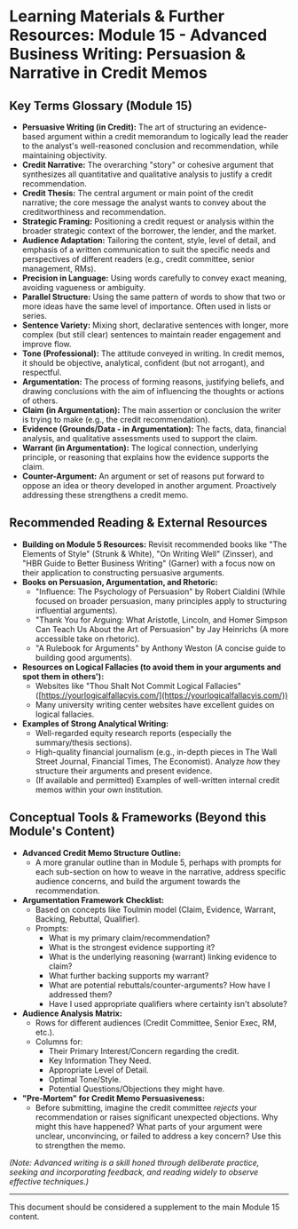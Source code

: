 # Learning Materials & Further Resources: Module 15 - Advanced Business Writing: Persuasion & Narrative in Credit Memos

## Key Terms Glossary (Module 15)

*   **Persuasive Writing (in Credit):** The art of structuring an evidence-based argument within a credit memorandum to logically lead the reader to the analyst's well-reasoned conclusion and recommendation, while maintaining objectivity.
*   **Credit Narrative:** The overarching "story" or cohesive argument that synthesizes all quantitative and qualitative analysis to justify a credit recommendation.
*   **Credit Thesis:** The central argument or main point of the credit narrative; the core message the analyst wants to convey about the creditworthiness and recommendation.
*   **Strategic Framing:** Positioning a credit request or analysis within the broader strategic context of the borrower, the lender, and the market.
*   **Audience Adaptation:** Tailoring the content, style, level of detail, and emphasis of a written communication to suit the specific needs and perspectives of different readers (e.g., credit committee, senior management, RMs).
*   **Precision in Language:** Using words carefully to convey exact meaning, avoiding vagueness or ambiguity.
*   **Parallel Structure:** Using the same pattern of words to show that two or more ideas have the same level of importance. Often used in lists or series.
*   **Sentence Variety:** Mixing short, declarative sentences with longer, more complex (but still clear) sentences to maintain reader engagement and improve flow.
*   **Tone (Professional):** The attitude conveyed in writing. In credit memos, it should be objective, analytical, confident (but not arrogant), and respectful.
*   **Argumentation:** The process of forming reasons, justifying beliefs, and drawing conclusions with the aim of influencing the thoughts or actions of others.
*   **Claim (in Argumentation):** The main assertion or conclusion the writer is trying to make (e.g., the credit recommendation).
*   **Evidence (Grounds/Data - in Argumentation):** The facts, data, financial analysis, and qualitative assessments used to support the claim.
*   **Warrant (in Argumentation):** The logical connection, underlying principle, or reasoning that explains how the evidence supports the claim.
*   **Counter-Argument:** An argument or set of reasons put forward to oppose an idea or theory developed in another argument. Proactively addressing these strengthens a credit memo.

## Recommended Reading & External Resources

*   **Building on Module 5 Resources:** Revisit recommended books like "The Elements of Style" (Strunk & White), "On Writing Well" (Zinsser), and "HBR Guide to Better Business Writing" (Garner) with a focus now on their application to constructing persuasive arguments.
*   **Books on Persuasion, Argumentation, and Rhetoric:**
    *   "Influence: The Psychology of Persuasion" by Robert Cialdini (While focused on broader persuasion, many principles apply to structuring influential arguments).
    *   "Thank You for Arguing: What Aristotle, Lincoln, and Homer Simpson Can Teach Us About the Art of Persuasion" by Jay Heinrichs (A more accessible take on rhetoric).
    *   "A Rulebook for Arguments" by Anthony Weston (A concise guide to building good arguments).
*   **Resources on Logical Fallacies (to avoid them in your arguments and spot them in others'):**
    *   Websites like "Thou Shalt Not Commit Logical Fallacies" ([https://yourlogicalfallacyis.com/](https://yourlogicalfallacyis.com/))
    *   Many university writing center websites have excellent guides on logical fallacies.
*   **Examples of Strong Analytical Writing:**
    *   Well-regarded equity research reports (especially the summary/thesis sections).
    *   High-quality financial journalism (e.g., in-depth pieces in The Wall Street Journal, Financial Times, The Economist). Analyze *how* they structure their arguments and present evidence.
    *   (If available and permitted) Examples of well-written internal credit memos within your own institution.

## Conceptual Tools & Frameworks (Beyond this Module's Content)

*   **Advanced Credit Memo Structure Outline:**
    *   A more granular outline than in Module 5, perhaps with prompts for each sub-section on how to weave in the narrative, address specific audience concerns, and build the argument towards the recommendation.
*   **Argumentation Framework Checklist:**
    *   Based on concepts like Toulmin model (Claim, Evidence, Warrant, Backing, Rebuttal, Qualifier).
    *   Prompts:
        *   What is my primary claim/recommendation?
        *   What is the strongest evidence supporting it?
        *   What is the underlying reasoning (warrant) linking evidence to claim?
        *   What further backing supports my warrant?
        *   What are potential rebuttals/counter-arguments? How have I addressed them?
        *   Have I used appropriate qualifiers where certainty isn't absolute?
*   **Audience Analysis Matrix:**
    *   Rows for different audiences (Credit Committee, Senior Exec, RM, etc.).
    *   Columns for:
        *   Their Primary Interest/Concern regarding the credit.
        *   Key Information They Need.
        *   Appropriate Level of Detail.
        *   Optimal Tone/Style.
        *   Potential Questions/Objections they might have.
*   **"Pre-Mortem" for Credit Memo Persuasiveness:**
    *   Before submitting, imagine the credit committee *rejects* your recommendation or raises significant unexpected objections. Why might this have happened? What parts of your argument were unclear, unconvincing, or failed to address a key concern? Use this to strengthen the memo.

*(Note: Advanced writing is a skill honed through deliberate practice, seeking and incorporating feedback, and reading widely to observe effective techniques.)*

---
This document should be considered a supplement to the main Module 15 content.
